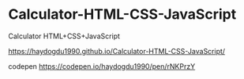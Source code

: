 # Calculator-HTML-CSS-JavaScript
Calculator HTML+CSS+JavaScript

https://haydogdu1990.github.io/Calculator-HTML-CSS-JavaScript/

codepen
https://codepen.io/haydogdu1990/pen/rNKPrzY
